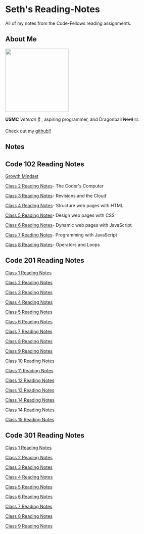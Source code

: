 # Seth's Reading-Notes

All of my notes from the Code-Fellows reading assignments.

## About Me

<img src="https://i.imgur.com/N7irn6O.jpg"  width="200" height="200">

**USMC** *Veteran* 🎖️ , aspiring programmer, and Dragonball ~~Nerd~~ 🤓.

Check out my [github!!](https://github.com/sethppierce)

## Notes

## Code 102 Reading Notes

[Growth Mindset](https://sethppierce.github.io/reading-notes/class2)

[Class 2 Reading Notes](https://sethppierce.github.io/reading-notes/class2)- The Coder's Computer

[Class 3 Reading Notes](https://sethppierce.github.io/reading-notes/class3)- Revisions and the Cloud

[Class 4 Reading Notes](https://sethppierce.github.io/reading-notes/class4)- Structure web pages with HTML

[Class 5 Reading Notes](https://sethppierce.github.io/reading-notes/class5)- Design web pages with CSS

[Class 6 Reading Notes](https://sethppierce.github.io/reading-notes/class6)- Dynamic web pages with JavaScript

[Class 7 Reading Notes](https://sethppierce.github.io/reading-notes/class7)- Programming with JavaScript

[Class 8 Reading Notes](https://sethppierce.github.io/reading-notes/class8)- Operators and Loops

## Code 201 Reading Notes

[Class 1 Reading Notes](https://sethppierce.github.io/reading-notes/class-01)

[Class 2 Reading Notes](https://sethppierce.github.io/reading-notes/class-02)

[Class 3 Reading Notes](https://sethppierce.github.io/reading-notes/class-03)

[Class 4 Reading Notes](https://sethppierce.github.io/reading-notes/class-04)

[Class 5 Reading Notes](https://sethppierce.github.io/reading-notes/class-05)

[Class 6 Reading Notes](https://sethppierce.github.io/reading-notes/class-06)

[Class 7 Reading Notes](https://sethppierce.github.io/reading-notes/class-07)

[Class 8 Reading Notes](https://sethppierce.github.io/reading-notes/class-08)

[Class 9 Reading Notes](https://sethppierce.github.io/reading-notes/class-09)

[Class 10 Reading Notes](https://sethppierce.github.io/reading-notes/class-10)

[Class 11 Reading Notes](https://sethppierce.github.io/reading-notes/class-11)

[Class 12 Reading Notes](https://sethppierce.github.io/reading-notes/class-12)

[Class 13 Reading Notes](https://sethppierce.github.io/reading-notes/class-13)

[Class 14 Reading Notes](https://sethppierce.github.io/reading-notes/class-14)

[Class 14 Reading Notes](https://sethppierce.github.io/reading-notes/psych-safety)

[Class 15 Reading Notes](https://sethppierce.github.io/reading-notes/class-15)

## Code 301 Reading Notes

[Class 1 Reading Notes](https://sethppierce.github.io/reading-notes/30101)

[Class 2 Reading Notes](https://sethppierce.github.io/reading-notes/30102)

[Class 3 Reading Notes](https://sethppierce.github.io/reading-notes/30103)

[Class 4 Reading Notes](https://sethppierce.github.io/reading-notes/30104)

[Class 5 Reading Notes](https://sethppierce.github.io/reading-notes/30105)

[Class 6 Reading Notes](https://sethppierce.github.io/reading-notes/30106)

[Class 7 Reading Notes](https://sethppierce.github.io/reading-notes/30107)

[Class 8 Reading Notes](https://sethppierce.github.io/reading-notes/30108)

[Class 9 Reading Notes](https://sethppierce.github.io/reading-notes/30109)

